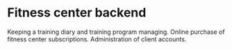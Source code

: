 # Fitness center backend

Keeping a training diary and training program managing. Online purchase of fitness center subscriptions.
Administration of client accounts. 
